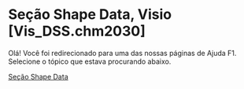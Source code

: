 
# Seção Shape Data, Visio [Vis_DSS.chm2030]

Olá! Você foi redirecionado para uma das nossas páginas de Ajuda F1. Selecione o tópico que estava procurando abaixo.

[Seção Shape Data](http://msdn.microsoft.com/library/2e113791-891f-6c2a-7981-a6a9a115622a%28Office.15%29.aspx)
